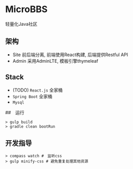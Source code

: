 # MicroBBS

轻量化Java社区

## 架构

* Site 前后端分离, 前端使用React构建, 后端提供Restful API
* Admin 采用AdminLTE, 模板引擎thymeleaf

## Stack

* (TODO) `React.js` 全家桶
* `Spring Boot` 全家桶
* `Mysql`

##　运行

    > gulp build
    > gradle clean bootRun

## 开发指导

    > compass watch #　监听css
    > gulp minify-css # 避免重复处理其他资源